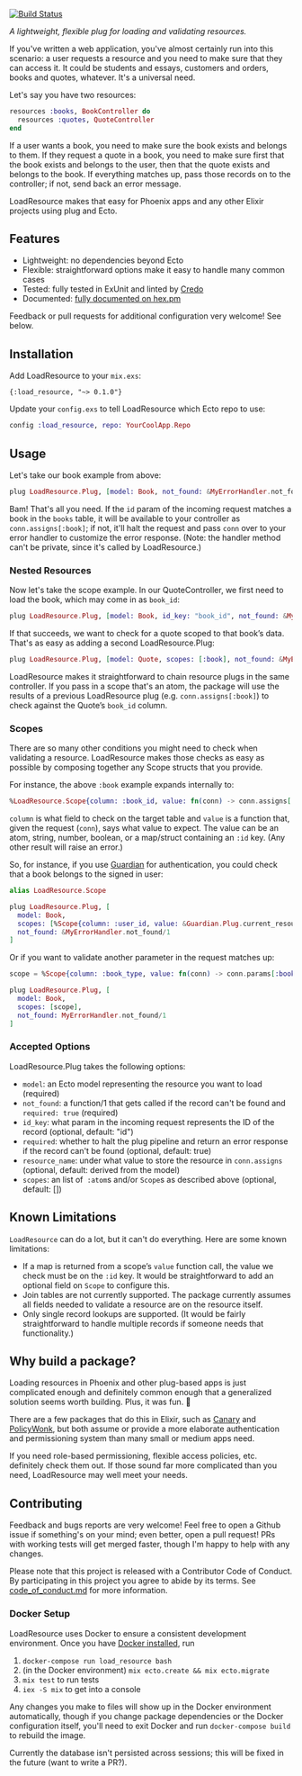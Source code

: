 [![Build Status](https://travis-ci.org/arsduo/load_resource.svg?branch=master)](https://travis-ci.org/arsduo/load_resource)

_A lightweight, flexible plug for loading and validating resources._

If you've written a web application, you've almost certainly run into this scenario: a user requests a resource and you need to make sure that they can access it. It could be students and essays, customers and orders, books and quotes, whatever. It's a universal need.

Let's say you have two resources:

```elixir
resources :books, BookController do
  resources :quotes, QuoteController
end
```

If a user wants a book, you need to make sure the book exists and belongs to them. If they request a quote in a book, you need to make sure first that the book exists and belongs to the user, then that the quote exists and belongs to the book. If everything matches up, pass those records on to the controller; if not, send back an error message.

LoadResource makes that easy for Phoenix apps and any other Elixir projects using plug and Ecto.

## Features

* Lightweight: no dependencies beyond Ecto
* Flexible: straightforward options make it easy to handle many common cases
* Tested: fully tested in ExUnit and linted by [Credo](https://github.com/rrrene/credo)
* Documented: [fully documented on hex.pm](https://hexdocs.pm/load_resource/0.4.0)

Feedback or pull requests for additional configuration very welcome! See below.

## Installation

Add LoadResource to your `mix.exs`:

```
{:load_resource, "~> 0.1.0"}
```

Update your `config.exs` to tell LoadResource which Ecto repo to use:

```elixir
config :load_resource, repo: YourCoolApp.Repo
```

## Usage

Let's take our book example from above:

```elixir
plug LoadResource.Plug, [model: Book, not_found: &MyErrorHandler.not_found/1]
```

Bam! That's all you need. If the `id` param of the incoming request matches a book in the `books` table, it will be available to your controller as `conn.assigns[:book]`; if not, it'll halt the request and pass `conn` over to your error handler to customize the error response. (Note: the handler method can't be private, since it's called by LoadResource.)

### Nested Resources

Now let's take the scope example. In our QuoteController, we first need to load the book, which may come in as `book_id`:

```elixir
plug LoadResource.Plug, [model: Book, id_key: "book_id", not_found: &MyErrorHandler.not_found/1]
```

If that succeeds, we want to check for a quote scoped to that book’s data. That's as easy as adding a second LoadResource.Plug:

```elixir
plug LoadResource.Plug, [model: Quote, scopes: [:book], not_found: &MyErrorHandler.not_found/1]
```

LoadResource makes it straightforward to chain resource plugs in the same controller. If you pass in a scope that's an atom, the package will use the results of a previous LoadResource plug (e.g. `conn.assigns[:book]`) to check against the Quote’s `book_id` column.

### Scopes

There are so many other conditions you might need to check when validating a resource. LoadResource makes those checks as easy as possible by composing together any Scope structs that you provide.

For instance, the above `:book` example expands internally to:

```elixir
%LoadResource.Scope{column: :book_id, value: fn(conn) -> conn.assigns[:book] end}
```

`column` is what field to check on the target table and `value` is a function that, given the request (`conn`), says what value to expect. The value can be an atom, string, number, boolean, or a map/struct containing an `:id` key. (Any other result will raise an error.)

So, for instance, if you use [Guardian](https://github.com/ueberauth/guardian) for authentication, you could check that a book belongs to the signed in user:

```elixir
alias LoadResource.Scope

plug LoadResource.Plug, [
  model: Book,
  scopes: [%Scope{column: :user_id, value: &Guardian.Plug.current_resource/1}],
  not_found: &MyErrorHandler.not_found/1
]
```

Or if you want to validate another parameter in the request matches up:

```elixir
scope = %Scope{column: :book_type, value: fn(conn) -> conn.params[:book_type] end}]

plug LoadResource.Plug, [
  model: Book,
  scopes: [scope],
  not_found: MyErrorHandler.not_found/1
]
```

### Accepted Options

LoadResource.Plug takes the following options:

* `model`: an Ecto model representing the resource you want to load (required)
* `not_found`: a function/1 that gets called if the record can't be found and `required: true` (required)
* `id_key`: what param in the incoming request represents the ID of the record (optional, default: "id")
* `required`: whether to halt the plug pipeline and return an error response if the record can't be found (optional, default: true)
* `resource_name`: under what value to store the resource in `conn.assigns` (optional, default:
  derived from the model)
* `scopes`: an list of` :atom`s and/or `Scope`s as described above (optional, default: [])

## Known Limitations

`LoadResource` can do a lot, but it can't do everything. Here are some known limitations:

* If a map is returned from a scope’s `value` function call, the value we check must be on the `:id` key. It would be straightforward to add an optional field on `Scope` to configure this.
* Join tables are not currently supported. The package currently assumes all fields needed to validate a resource are on the resource itself.
* Only single record lookups are supported. (It would be fairly straightforward to handle multiple records if someone needs that functionality.)

## Why build a package?

Loading resources in Phoenix and other plug-based apps is just complicated enough and definitely common enough that a generalized solution seems worth building. Plus, it was fun. 🤗

There are a few packages that do this in Elixir, such as [Canary](https://hex.pm/packages/canary) and [PolicyWonk](https://hex.pm/packages/policy_wonk), but both assume or provide a more elaborate authentication and permissioning system than many small or medium apps need.

If you need role-based permissioning, flexible access policies, etc. definitely check them out. If those sound far more complicated than you need, LoadResource may well meet your needs.

## Contributing

Feedback and bugs reports are very welcome! Feel free to open a Github issue if something's on your mind; even better, open a pull request! PRs with working tests will get merged faster, though I'm happy to help with any changes.

Please note that this project is released with a Contributor Code of Conduct. By participating in
this project you agree to abide by its terms. See
[code_of_conduct.md](https://github.com/arsduo/load_resource/blob/master/CODE_OF_CONDUCT.md) for more information.

### Docker Setup

LoadResource uses Docker to ensure a consistent development environment. Once you have [Docker
installed](https://docs.docker.com/engine/installation/), run

1. `docker-compose run load_resource bash`
2. (in the Docker environment) `mix ecto.create && mix ecto.migrate`
3. `mix test` to run tests
4. `iex -S mix` to get into a console

Any changes you make to files will show up in the Docker environment automatically, though if you
change package dependencies or the Docker configuration itself, you'll need to exit Docker and run
`docker-compose build` to rebuild the image.

Currently the database isn't persisted across sessions; this will be fixed in the future (want to
write a PR?).
